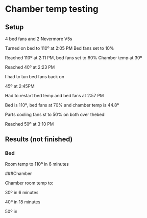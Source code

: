 # Chamber temp testing

## Setup

4 bed fans and 2 Nevermore V5s

Turned on bed to 110º at 2:05 PM Bed fans set to 10%

Reached 110º at 2:11 PM, bed fans set to 60%  Chamber temp at 30º

Reached 40º at 2:23 PM

I had to tun bed fans back on

45º at 2:45PM

Had to restart bed temp and bed fans at 2:57 PM

Bed is 110º, bed fans at 70% and chamber temp is 44.8º

Parts cooling fans st to 50% on both over thebed

Reached 50º at  3:10 PM



## Results (not finished)

### Bed

Room temp to 110º in 6 minutes

###Chamber

Chamber room temp to: 

30º in 6 minutes

40º in 18 minutes

50º in 

